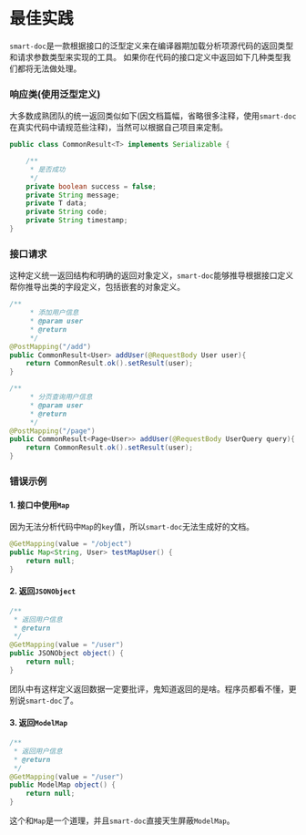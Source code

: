 # 最佳实践

`smart-doc`是一款根据接口的泛型定义来在编译器期加载分析项源代码的返回类型和请求参数类型来实现的工具。 
如果你在代码的接口定义中返回如下几种类型我们都将无法做处理。

### 响应类(使用泛型定义)
大多数成熟团队的统一返回类似如下(因文档篇幅，省略很多注释，使用`smart-doc`在真实代码中请规范些注释)，当然可以根据自己项目来定制。
```java
public class CommonResult<T> implements Serializable {

    /**
     * 是否成功
     */
    private boolean success = false;
    private String message;
    private T data;
    private String code;
    private String timestamp;
}

```


### 接口请求
这种定义统一返回结构和明确的返回对象定义，`smart-doc`能够推导根据接口定义帮你推导出类的字段定义，包括嵌套的对象定义。
```java
/**
     * 添加用户信息
     * @param user
     * @return
     */
@PostMapping("/add")
public CommonResult<User> addUser(@RequestBody User user){
    return CommonResult.ok().setResult(user);
}

/**
     * 分页查询用户信息
     * @param user
     * @return
     */
@PostMapping("/page")
public CommonResult<Page<User>> addUser(@RequestBody UserQuery query){
    return CommonResult.ok().setResult(user);
}
```

### 错误示例
#### 1. 接口中使用`Map`
因为无法分析代码中`Map`的`key`值，所以`smart-doc`无法生成好的文档。

```java
@GetMapping(value = "/object")
public Map<String, User> testMapUser() {
    return null;
}
```

#### 2. 返回`JSONObject`

```java
/**
 * 返回用户信息
 * @return
 */
@GetMapping(value = "/user")
public JSONObject object() {
    return null;
}
```
团队中有这样定义返回数据一定要批评，鬼知道返回的是啥。程序员都看不懂，更别说`smart-doc`了。

#### 3. 返回`ModelMap`
 
```java
/**
 * 返回用户信息
 * @return
 */
@GetMapping(value = "/user")
public ModelMap object() {
    return null;
}

```
这个和`Map`是一个道理，并且`smart-doc`直接天生屏蔽`ModelMap`。